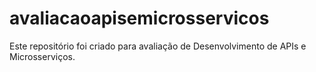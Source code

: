 # avaliacaoapisemicrosservicos
Este repositório foi criado para avaliação de Desenvolvimento de APIs e Microsserviços. 
